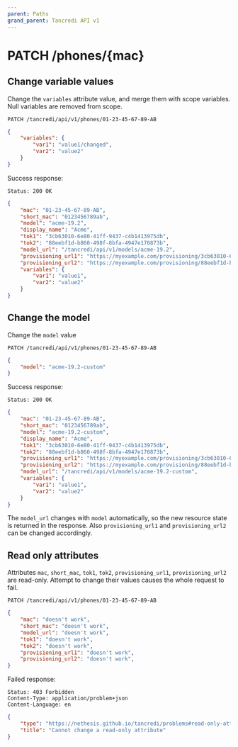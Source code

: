 ```yaml
---
parent: Paths
grand_parent: Tancredi API v1
---
```


# PATCH /phones/{mac}

## Change variable values

Change the `variables` attribute value, and merge them with scope variables. Null variables are removed from scope.

    PATCH /tancredi/api/v1/phones/01-23-45-67-89-AB

```json
{
    "variables": {
        "var1": "value1/changed",
        "var2": "value2"
    }
}
```

Success response:

    Status: 200 OK

```json
{
    "mac": "01-23-45-67-89-AB",
    "short_mac": "0123456789ab",
    "model": "acme-19.2",
    "display_name": "Acme",
    "tok1": "3cb63010-6e80-41ff-9437-c4b1413975db",
    "tok2": "88eebf1d-b860-498f-8bfa-4947e170873b",
    "model_url": "/tancredi/api/v1/models/acme-19.2",
    "provisioning_url1": "https://myexample.com/provisioning/3cb63010-6e80-41ff-9437-c4b1413975db/%MACD.xml",
    "provisioning_url2": "https://myexample.com/provisioning/88eebf1d-b860-498f-8bfa-4947e170873b/%MACD.xml",
    "variables": {
        "var1": "value1",
        "var2": "value2"
    }
}
```

## Change the model

Change the `model` value

    PATCH /tancredi/api/v1/phones/01-23-45-67-89-AB

```json
{
    "model": "acme-19.2-custom"
}
```

Success response:

    Status: 200 OK

```json
{
    "mac": "01-23-45-67-89-AB",
    "short_mac": "0123456789ab",
    "model": "acme-19.2-custom",
    "display_name": "Acme",
    "tok1": "3cb63010-6e80-41ff-9437-c4b1413975db",
    "tok2": "88eebf1d-b860-498f-8bfa-4947e170873b",
    "provisioning_url1": "https://myexample.com/provisioning/3cb63010-6e80-41ff-9437-c4b1413975db/%MACD.xml",
    "provisioning_url2": "https://myexample.com/provisioning/88eebf1d-b860-498f-8bfa-4947e170873b/%MACD.xml",
    "model_url": "/tancredi/api/v1/models/acme-19.2-custom",
    "variables": {
        "var1": "value1",
        "var2": "value2"
    }
}
```

The `model_url` changes with `model` automatically, so the new resource state
is returned in the response. Also `provisioning_url1` and `provisioning_url2` 
can be changed accordingly.

## Read only attributes

Attributes `mac`, `short_mac`, `tok1`, `tok2`, `provisioning_url1`, `provisioning_url2` are
read-only. Attempt to change their values causes the whole request to fail.

    PATCH /tancredi/api/v1/phones/01-23-45-67-89-AB

```json
{
    "mac": "doesn't work",
    "short_mac": "doesn't work",
    "model_url": "doesn't work",
    "tok1": "doesn't work",
    "tok2": "doesn't work",
    "provisioning_url1": "doesn't work",
    "provisioning_url2": "doesn't work",
}
```

Failed response:

    Status: 403 Forbidden
    Content-Type: application/problem+json
    Content-Language: en

```json
{
    "type": "https://nethesis.github.io/tancredi/problems#read-only-attribute",
    "title": "Cannot change a read-only attribute"
}
```
